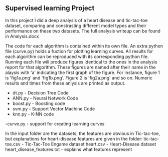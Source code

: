 
## Supervised learning Project

In this project I did a deep analysis of a heart disease and tic-tac-toe dataset, comparing and constrasting different model types and their performance on these two datasets. The full analysis writeup can be found in Analysis.docx

The code for each algorithm is contained within its own file. An extra python file (curve.py) holds a fuction for plotting learning curves. All results for each algorithm can be 
reproduced with its corresponding python file. Running each file will produce figures identical to the ones in the analysis report for that algorithm. These figures are named after 
their name in the alaysis with 'a' indicating the first graph of the figure. For instance, figure 1 is 'fig1a.png' and 'fig1b.png'. Figure 2 is 'fig2a.png' and so on. Numeric results
and times from these anlysis are printed as output.  

- dt.py - Decision Tree Code
- ANN.py - Neural Network Code
- boost.py - Boosting code
- svm.py - Support Vector Machine Code
- knn.py - K-NN code

-curve.py - support for creating learning curves


In the input folder are the datasets, the features are obvious in Tic-tac-toe, but explanations for heart-disease features are given in the folder:
tic-tac-toe.csv - Tic-Tac-Toe Engame dataset
heart.csv - Heart-Disease dataset
heart_disease_features.txt - explains what features represent
